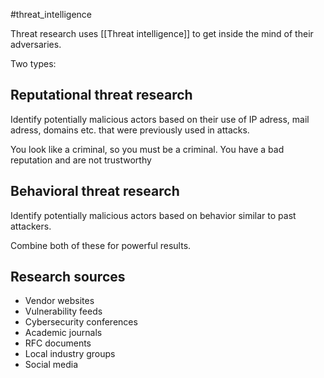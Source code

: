 #threat_intelligence 

Threat research uses [[Threat intelligence]] to get inside the mind of their adversaries.

Two types:

## Reputational threat research
Identify potentially malicious actors based on their use of IP adress, mail adress, domains etc. that were previously used in attacks.

You look like a criminal, so you must be a criminal. You have a bad reputation and are not trustworthy

## Behavioral threat research
Identify potentially malicious actors based on behavior similar to past attackers.  

Combine both of these for powerful results.

## Research sources
- Vendor websites
- Vulnerability feeds
- Cybersecurity conferences
- Academic journals
- RFC documents
- Local industry groups
- Social media